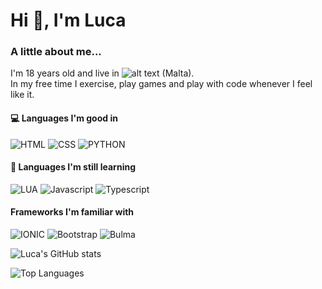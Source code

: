 # Hi 👋, I'm Luca

### A little about me...
I'm 18 years old and live in ![alt text](https://raw.githubusercontent.com/stevenrskelton/flag-icon/master/png/16/country-4x3/mt.png) (Malta).
<br> In my free time I exercise, play games and play with code whenever I feel like it.

#### 💻 Languages I'm good in

![HTML](https://img.shields.io/badge/HTML5-E34F26?style=for-the-badge&labelColor=black&logo=html5&logoColor=E34F26)
![CSS](https://img.shields.io/badge/CSS3-1572B6?style=for-the-badge&labelColor=black&logo=CSS3&logoColor=1572B6)
![PYTHON](https://img.shields.io/badge/Python-3776AB?style=for-the-badge&labelColor=black&logo=python&logoColor=3776AB)

#### 🤔 Languages I'm still learning

![LUA](https://img.shields.io/badge/LUA-2C2D72?style=for-the-badge&labelColor=black&logo=lua&logoColor=2C2D72)
![Javascript](https://img.shields.io/badge/Javascript-F0DB4F?style=for-the-badge&labelColor=black&logo=javascript&logoColor=F0DB4F)
![Typescript](https://img.shields.io/badge/Typescript-3178C6?style=for-the-badge&labelColor=black&logo=typescript&logoColor=3178C6)

#### Frameworks I'm familiar with
![IONIC](https://img.shields.io/badge/IONIC-3880FF?style=for-the-badge&labelColor=black&logo=ionic&logoColor=3880FF)
![Bootstrap](https://img.shields.io/badge/Bootstrap-7952B3?style=for-the-badge&labelColor=black&logo=bootstrap&logoColor=7952B3)
![Bulma](https://img.shields.io/badge/Bulma-00D1B2?style=for-the-badge&labelColor=black&logo=bulma&logoColor=00D1B2)

![Luca's GitHub stats](https://github-readme-stats.vercel.app/api?username=lucacamilleri&theme=dark&show_icons=true)

![Top Languages](https://github-readme-stats.vercel.app/api/top-langs/?username=lucacamilleri&layout=compact)
